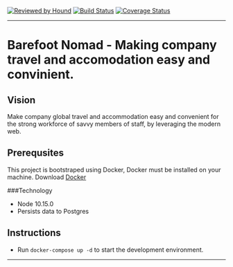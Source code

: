 [![Reviewed by Hound](https://img.shields.io/badge/ESLint%20Reviewed%20by%20-HoundCI-d16ef5)](https://houndci.com)
[![Build Status](https://travis-ci.com/andela/jubilee-backend.svg?branch=develop)](https://travis-ci.com/andela/jubilee-backend)
[![Coverage Status](https://coveralls.io/repos/github/andela/jubilee-backend/badge.svg?branch=develop)](https://coveralls.io/github/andela/jubilee-backend?branch=develop)
___

Barefoot Nomad - Making company travel and accomodation easy and convinient.
=======

## Vision
Make company global travel and accommodation easy and convenient for the strong workforce of savvy members of staff, by leveraging the modern web.

## Prerequsites

This project is bootstraped using Docker, Docker must be installed on your machine. Download [Docker](https://docs.docker.com/docker-for-windows/install/)

###Technology
- Node 10.15.0
- Persists data to Postgres

## Instructions

- Run `docker-compose up -d` to start the development environment.

---
